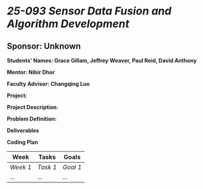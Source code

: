 # *25-093 Sensor Data Fusion and Algorithm Development*
## **Sponsor: Unknown**

**Students' Names: Grace Gillam, Jeffrey Weaver, Paul Reid, David Anthony**

**Mentor: Nibir Dhor**

**Faculty Advisor: Changqing Luo**

**Project:**

**Project Description:**

**Problem Definition:**

**Deliverables**

**Coding Plan**

| Week | Tasks | Goals |
|------|-------|-------|
| _Week 1_ | _Task 1_ | _Goal 1_ |
| ... | ... | ... |
